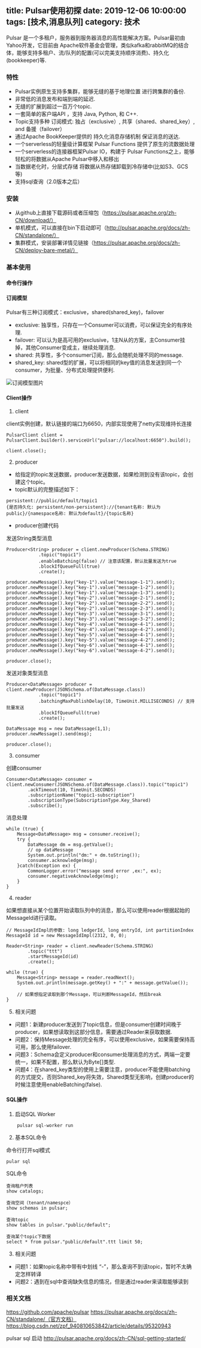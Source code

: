 title: Pulsar使用初探
date: 2019-12-06 10:00:00
tags: [技术,消息队列]
category: 技术
---

Pulsar 是一个多租户，服务器到服务器消息的高性能解决方案。Pulsar最初由Yahoo开发，它目前由 Apache软件基金会管理，类似kafka和rabbitMQ的结合体，能够支持多租户、流/队列的配置(可以完美支持顺序消费)、持久化(bookkeeper)等.

<!-- toc -->


### 特性

* Pulsar实例原生支持多集群，能够无缝的基于地理位置 进行跨集群的备份.
* 非常低的消息发布和端到端的延迟.
* 无缝的扩展到超过一百万个topic.
* 一套简单的客户端API ，支持 Java, Python, 和 C++.
* Topic支持多种 订阅模式: 独占（exclusive）, 共享（shared、shared_key）, and 备援（failover）
* 通过Apache BookKeeper提供的 持久化消息存储机制 保证消息的送达.
* 一个serverless的轻量级计算框架 Pulsar Functions 提供了原生的流数据处理
* 一个serverless的连接器框架Pulsar IO，构建于 Pulsar Functions之上，能够轻松的将数据从Apache Pulsar中移入和移出
* 当数据老化时，分层式存储 将数据从热存储卸载到冷存储中(比如S3、GCS等)
* 支持sql查询（2.0版本之后）

### 安装

* 从github上直接下载源码或者压缩包（https://pulsar.apache.org/zh-CN/download/）
* 单机模式，可以直接在bin下启动即可（http://pulsar.apache.org/docs/zh-CN/standalone/）
* 集群模式，安装部署详情见链接（https://pulsar.apache.org/docs/zh-CN/deploy-bare-metal/）


### 基本使用




#### 命令行操作


#### 订阅模型

Pulsar有三种订阅模式：exclusive，shared(shared_key)，failover

* exclusive: 独享性，只存在一个Consumer可以消费，可以保证完全的有序处理.
* failover: 可以认为是高可用的exclusive，1主N从的方案，主Consumer挂掉，其他Consumer变成主，继续处理消息.
* shared: 共享性，多个consumer订阅，那么会随机处理不同的message.
* shared_key: shared型的扩展，可以将相同的key值的消息发送到同一个consumer，为批量、分布式处理提供便利.

![订阅模型图片](/images/pulsar-subscription-modes.png)

#### Client操作

1. client

client实例创建，默认链接的端口为6650，内部实现使用了netty实现维持长连接

```
PulsarClient client = PulsarClient.builder().serviceUrl("pulsar://localhost:6650").build();

client.close();
```

2. producer

* 给指定的topic发送数据，producer发送数据，如果检测到没有该topic，会创建这个topic。
* topic默认的完整描述如下：

```
persistent://public/default/topic1
{是否持久化: persistent/non-persistent}://{tenant名称: 默认为 public}/{namespace名称: 默认为default}/{topic名称}
```

* producer创建代码

发送String类型消息
```
Producer<String> producer = client.newProducer(Schema.STRING)
            .topic("topic1")
            .enableBatching(false) // 注意该配置，默认批量发送为true
            .blockIfQueueFull(true)
            .create();

producer.newMessage().key("key-1").value("message-1-1").send();
producer.newMessage().key("key-1").value("message-1-2").send();
producer.newMessage().key("key-1").value("message-1-3").send();
producer.newMessage().key("key-2").value("message-2-1").send();
producer.newMessage().key("key-2").value("message-2-2").send();
producer.newMessage().key("key-2").value("message-2-3").send();
producer.newMessage().key("key-3").value("message-3-1").send();
producer.newMessage().key("key-3").value("message-3-2").send();
producer.newMessage().key("key-4").value("message-4-1").send();
producer.newMessage().key("key-4").value("message-4-2").send();
producer.newMessage().key("key-5").value("message-4-1").send();
producer.newMessage().key("key-5").value("message-4-2").send();
producer.newMessage().key("key-6").value("message-4-1").send();
producer.newMessage().key("key-6").value("message-4-2").send();

producer.close();
```

发送对象类型消息
```
Producer<DataMessage> producer = client.newProducer(JSONSchema.of(DataMessage.class))
            .topic("topic1")
            .batchingMaxPublishDelay(10, TimeUnit.MILLISECONDS) // 支持批量发送
            .blockIfQueueFull(true)
            .create();

DataMessage msg = new DataMessage(1,1);
producer.newMessage().send(msg);

producer.close();
```

3. consumer

创建consumer
```
Consumer<DataMessage> consumer = client.newConsumer(JSONSchema.of(DataMessage.class)).topic("topic1")
		.ackTimeout(10, TimeUnit.SECONDS)
        .subscriptionName("topic1-subscription")
        .subscriptionType(SubscriptionType.Key_Shared)
        .subscribe();
```

消息处理
```
while (true) {
    Message<DataMessage> msg = consumer.receive();
    try {
        DataMessage dm = msg.getValue();
        // op dataMessage
        System.out.println("dm:" + dm.toString());
        consumer.acknowledge(msg);
    }catch(Exception ex) {
        CommonLogger.error("message send error ,ex:", ex);
        consumer.negativeAcknowledge(msg);
    }
}

```

4. reader

如果想直接从某个位置开始读取队列中的消息，那么可以使用reader根据起始的MessageId进行读取。

```
// MessageIdImpl的参数: long ledgerId, long entryId, int partitionIndex
MessageId id = new MessageIdImpl(2312, 0, 0);

Reader<String> reader = client.newReader(Schema.STRING)
        .topic("ttt")
        .startMessageId(id)
        .create();

while (true) {
    Message<String> message = reader.readNext();
    System.out.println(message.getKey() + ":" + message.getValue());

    // 如果想指定读取到那个Message，可以判断MessageId，然后break
}

```

5. 相关问题

* 问题1：新建producer发送到了topic信息，但是consumer创建时间晚于producer，如果想读取到这部分信息，需要通过Reader来获取数据.
* 问题2：保持Message处理的完全有序，可以使用exclusive，如果需要保持高可用，那么使用failover.
* 问题3：Schema会定义producer和consumer处理消息的方式，两端一定要统一，如果不配置，那么默认为Byte[]类型.
* 问题4：在shared_key类型的使用上需要注意，producer不能使用batching的方式提交，否则Shared_key将失效，Shared类型无影响，创建producer的时候注意使用enableBatching(false).


#### SQL操作

1. 启动SQL Worker

```
	pulsar sql-worker run
```

2. 基本SQL命令

命令行打开sql模式
```
pular sql
```

SQL命令
```
查询租户列表
show catalogs;

查询空间（tenant/namespce）
show schemas in pulsar;

查询topic
show tables in pulsar."public/default";

查询某个topic下数据
select * from pulsar."public/default".ttt limit 50;

```

3. 相关问题

* 问题1：如果topic名称中带有中划线 “-”，那么查询不到该topic，暂时不太确定怎样转译
* 问题2：遇到在sql中查询缺失信息的情况，但是通过reader来读取能够读到


### 相关文档

https://github.com/apache/pulsar
https://pulsar.apache.org/docs/zh-CN/standalone/（官方文档）
https://blog.csdn.net/zpf_940810653842/article/details/95320943

pulsar sql 启动
http://pulsar.apache.org/docs/zh-CN/sql-getting-started/


